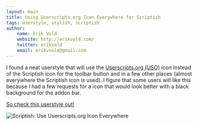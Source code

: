 ```yaml
---
layout: main
title: Using Userscripts.org Icon Everywhere for Scriptish
tags: userstyle, stylish, scriptish
author:
    name: Erik Vold
    website: http://erikvold.com/
    twitter: erikvold
    email: erikvvold@gmail.com
---
```


I found a neat userstyle that will use the [Userscripts.org (USO)](http://userscripts.org/)
icon instead of
the Scriptish icon for the toolbar button and in a few other places (almost
everywhere the Scriptish icon is used).  I figure that some users will like
this because I had a few requests for a icon that would look better with a
black background for the addon bar.

[So check this userstyle out!](http://userstyles.org/styles/53817/scriptish-use-userscripts-org-icon-everywhere)

![Scriptish: Use Userscripts.org Icon Everywhere ](http://static.userstyles.org/style_screenshots/53817_after.png)
